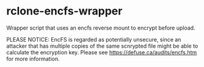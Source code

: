 # rclone-encfs-wrapper
Wrapper script that uses an encfs reverse mount to encrypt before upload.

PLEASE NOTICE: EncFS is regarded as potentially unsecure, since an attacker that has multiple copies of the same scnrypted file might be able to calculate the encryption key. Please see https://defuse.ca/audits/encfs.htm for more information.
